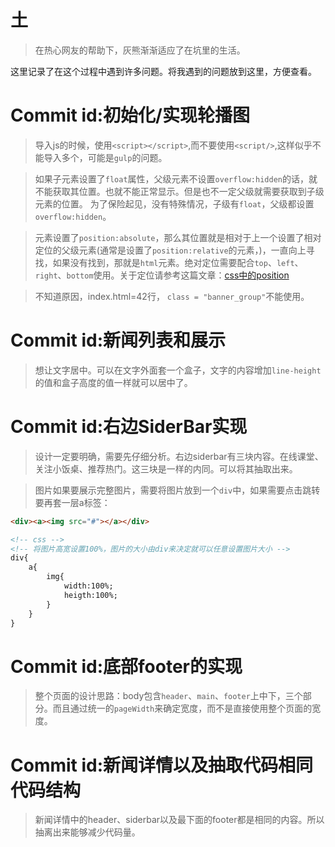 # 土

>在热心网友的帮助下，灰熊渐渐适应了在坑里的生活。

这里记录了在这个过程中遇到许多问题。将我遇到的问题放到这里，方便查看。

# Commit id:初始化/实现轮播图

>导入js的时候，使用`<script></script>`,而不要使用`<script/>`,这样似乎不能导入多个，可能是`gulp`的问题。

> 如果子元素设置了`float`属性，父级元素不设置`overflow:hidden`的话，就不能获取其位置。也就不能正常显示。但是也不一定父级就需要获取到子级元素的位置。
> 为了保险起见，没有特殊情况，子级有`float`，父级都设置`overflow:hidden`。

>元素设置了`position:absolute`，那么其位置就是相对于上一个设置了相对定位的父级元素(通常是设置了`position:relative`的元素，)，一直向上寻找，如果没有找到，那就是`html`元素。绝对定位需要配合`top`、`left`、`right`、`bottom`使用。关于定位请参考这篇文章：[css中的position](https://blog.csdn.net/majunzhu/article/details/79753381)

>不知道原因，index.html=42行， `class = "banner_group"`不能使用。


# Commit id:新闻列表和展示

>想让文字居中。可以在文字外面套一个盒子，文字的内容增加`line-height`的值和盒子高度的值一样就可以居中了。

# Commit id:右边SiderBar实现

>设计一定要明确，需要先仔细分析。右边siderbar有三块内容。在线课堂、关注小饭桌、推荐热门。这三块是一样的内同。可以将其抽取出来。

>图片如果要展示完整图片，需要将图片放到一个`div`中，如果需要点击跳转要再套一层a标签：

```html
<div><a><img src="#"></a></div>

<!-- css -->
<!-- 将图片高宽设置100%，图片的大小由div来决定就可以任意设置图片大小 -->
div{
    a{
        img{
            width:100%;
            heigth:100%;
        }
    }
}
```

# Commit id:底部footer的实现

>整个页面的设计思路：body包含`header`、`main`、`footer`上中下，三个部分。而且通过统一的`pageWidth`来确定宽度，而不是直接使用整个页面的宽度。

# Commit id:新闻详情以及抽取代码相同代码结构

>新闻详情中的header、siderbar以及最下面的footer都是相同的内容。所以抽离出来能够减少代码量。